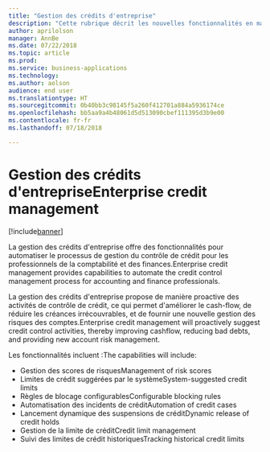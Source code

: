 ```yaml
---
title: "Gestion des crédits d'entreprise"
description: "Cette rubrique décrit les nouvelles fonctionnalités en matière de gestion de crédit dans une organisation."
author: aprilolson
manager: AnnBe
ms.date: 07/22/2018
ms.topic: article
ms.prod: 
ms.service: business-applications
ms.technology: 
ms.author: aolson
audience: end user
ms.translationtype: HT
ms.sourcegitcommit: 0b40bb3c98145f5a260f412701a884a5936174ce
ms.openlocfilehash: bb5aa9a4b48061d5d513090cbef111395d3b9e00
ms.contentlocale: fr-fr
ms.lasthandoff: 07/18/2018

---
```


# <a name="enterprise-credit-management"></a><span data-ttu-id="6883d-103">Gestion des crédits d'entreprise</span><span class="sxs-lookup"><span data-stu-id="6883d-103">Enterprise credit management</span></span>

[!include[banner](../../includes/banner.md)]

<span data-ttu-id="6883d-104">La gestion des crédits d'entreprise offre des fonctionnalités pour automatiser le processus de gestion du contrôle de crédit pour les professionnels de la comptabilité et des finances.</span><span class="sxs-lookup"><span data-stu-id="6883d-104">Enterprise credit management provides capabilities to automate the credit control management process for accounting and finance professionals.</span></span>

<span data-ttu-id="6883d-105">La gestion des crédits d'entreprise propose de manière proactive des activités de contrôle de crédit, ce qui permet d'améliorer le cash-flow, de réduire les créances irrécouvrables, et de fournir une nouvelle gestion des risques des comptes.</span><span class="sxs-lookup"><span data-stu-id="6883d-105">Enterprise credit management will proactively suggest credit control activities, thereby improving cashflow, reducing bad debts, and providing new account risk management.</span></span> 

<span data-ttu-id="6883d-106">Les fonctionnalités incluent :</span><span class="sxs-lookup"><span data-stu-id="6883d-106">The capabilities will include:</span></span> 

- <span data-ttu-id="6883d-107">Gestion des scores de risques</span><span class="sxs-lookup"><span data-stu-id="6883d-107">Management of risk scores</span></span>
- <span data-ttu-id="6883d-108">Limites de crédit suggérées par le système</span><span class="sxs-lookup"><span data-stu-id="6883d-108">System-suggested credit limits</span></span>
- <span data-ttu-id="6883d-109">Règles de blocage configurables</span><span class="sxs-lookup"><span data-stu-id="6883d-109">Configurable blocking rules</span></span>
- <span data-ttu-id="6883d-110">Automatisation des incidents de crédit</span><span class="sxs-lookup"><span data-stu-id="6883d-110">Automation of credit cases</span></span>
- <span data-ttu-id="6883d-111">Lancement dynamique des suspensions de crédit</span><span class="sxs-lookup"><span data-stu-id="6883d-111">Dynamic release of credit holds</span></span>
- <span data-ttu-id="6883d-112">Gestion de la limite de crédit</span><span class="sxs-lookup"><span data-stu-id="6883d-112">Credit limit management</span></span>
- <span data-ttu-id="6883d-113">Suivi des limites de crédit historiques</span><span class="sxs-lookup"><span data-stu-id="6883d-113">Tracking historical credit limits</span></span>


